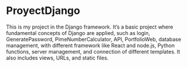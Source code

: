 # ProyectDjango
This is my project in the Django framework. It’s a basic project where fundamental concepts of Django are applied, such as login, GeneratePassword, PimeNumberCalculator, API, PortfolioWeb,  database management, with different framework like React and node.js, Python functions, server management, and connection of different templates. It also includes views, URLs, and static files.
